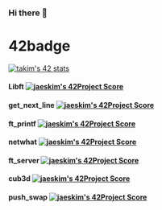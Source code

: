 ### Hi there 👋

<!--
**xogml123/xogml123** is a ✨ _special_ ✨ repository because its `README.md` (this file) appears on your GitHub profile.

Here are some ideas to get you started:

- 🔭 I’m currently working on ...
- 🌱 I’m currently learning ...
- 👯 I’m looking to collaborate on ...
- 🤔 I’m looking for help with ...
- 💬 Ask me about ...
- 📫 How to reach me: ...
- 😄 Pronouns: ...
- ⚡ Fun fact: ...
-->

# 42badge


[![takim's 42 stats](https://badge42.herokuapp.com/api/stats/takim)](https://github.com/JaeSeoKim/badge42)


####  Libft [![jaeskim's 42Project Score](https://badge42.herokuapp.com/api/project/takim/Libft)](https://github.com/JaeSeoKim/badge42)


#### get_next_line [![jaeskim's 42Project Score](https://badge42.herokuapp.com/api/project/takim/get_next_line)](https://github.com/JaeSeoKim/badge42)


#### ft_printf [![jaeskim's 42Project Score](https://badge42.herokuapp.com/api/project/takim/ft_printf)](https://github.com/JaeSeoKim/badge42)


#### netwhat [![jaeskim's 42Project Score](https://badge42.herokuapp.com/api/project/takim/netwhat)](https://github.com/JaeSeoKim/badge42)


#### ft_server [![jaeskim's 42Project Score](https://badge42.herokuapp.com/api/project/takim/ft_server)](https://github.com/JaeSeoKim/badge42)


#### cub3d [![jaeskim's 42Project Score](https://badge42.herokuapp.com/api/project/takim/cub3d)](https://github.com/JaeSeoKim/badge42)


#### push_swap [![jaeskim's 42Project Score](https://badge42.herokuapp.com/api/project/takim/push_swap)](https://github.com/JaeSeoKim/badge42)

